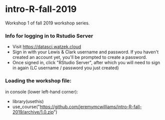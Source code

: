 # intro-R-fall-2019
Workshop 1 of fall 2019 workshop series.

### Info for logging in to Rstudio Server

* Visit https://datasci.watzek.cloud
* Sign in with your Lewis & Clark username and password. If you haven't created an account yet, you'll be prompted to create a password.
* Once signed in, click "RStudio Server", after which you will need to sign in again (LC username / password you just created)



### Loading the workshop file:

in console (lower left-hand corner):
* library(usethis)
* use_course("https://github.com/jeremymcwilliams/intro-R-fall-2019/archive/1.0.zip")



